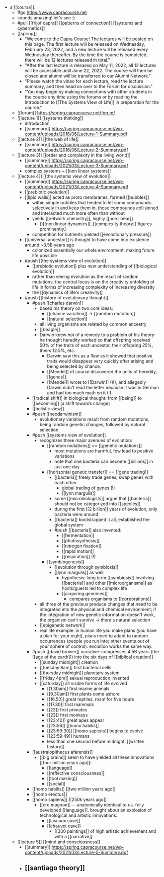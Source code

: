 - a [[course]].
	- #go https://www.capracourse.net
	- sounds amazing! let's see :)
	- #pull [[frijof capra]] [[patterns of connection]] [[systems and cybernetics]]
	- [[spring]]
		- "Welcome to the Capra Course! The lectures will be posted on this page. The first lecture will be released on Wednesday, February 23, 2022, and a new lecture will be released every Wednesday thereafter. By the time the course is completed, there will be 12 lectures released in total."
		- "After the last lecture is released on May 11, 2022, all 12 lectures will be accessible until June 22, 2022. The course will then be closed and alumni will be transferred to our Alumni Network."
		- "Please watch the video for each lecture, read the lecture summary, and then head on over to the Forum for discussion."
		- "You may begin by making connections with other students in the course any time using the forums or by reading the introduction to [[The Systems View of Life]] in preparation for the course."
	- [[forum]] https://spring.capracourse.net/forum/
	- [[lecture 1]] [[systems thinking]]
		- introduction
		- [[summary]] https://spring.capracourse.net/wp-content/uploads/2016/06/Lecture-1-Summary.pdf
	- [[lecture 2]] [[the web of life]]
		- [[summary]] https://spring.capracourse.net/wp-content/uploads/2016/06/Lecture-2-Summary.pdf
	- [[lecture 3]] [[order and complexity in the living world]]
		- [[summary]] https://spring.capracourse.net/wp-content/uploads/2021/03/Lecture-3-Summary.pdf
		- complex systems ~ [[non linear systems]]
	- [[lecture 4]] [[the systems view of evolution]]
		- [[summary]]  https://spring.capracourse.net/wp-content/uploads/2021/03/Lecture-4-Summary.pdf
		- [[prebiotic evolution]]
		- [[lipid walls]] acted as proto membranes, formed [[bubbles]]
			- within simple bubbles that tended to let some compounds selectively in and keep them in, those compounds collisioned and interacted much more often than without
			- yields [[network chemistry]], highly [[non linear]]
				- ()[[non linear dynamics]], [[complexity theory]] figures prominently.)
			- competition for nutrients yielded [[evolutionary pressure]]
		- [[universal ancestor]] is thought to have come into existence around ~3.5B years ago
			- colonized essentially our whole environment, making future life possible
		- #push [[the systems view of evolution]]
			- [[prebiotic evolution]] plus new understanding of [[biological evolution]]
			- rather than seeing evolution as the result of random mutations, the central focus is on the creativity unfolding of life in forms of increasing complexity of increasing diversity
			- the [[dynamics of life's creativity]]
		- #push [[history of evolutionary thought]]
			- #push [[charles darwin]]
				- based his theory on two core ideas:
					- [[chance variation]] -> [[random mutation]]
					- [[natural selection]]
				- all living organisms are related by common ancestry
				- [[beagle]]
				- Darwin knew not of a remedy to a problem of his theory: he thought heredity worked so that offspring received 50% of the traits of each ancestor, their offspring 25%, theirs 12.5%, etc.
					- Darwin saw this as a flaw as it showed that positive traits would disappear very quickly after arising and being selected by chance.
					- [[Mendel]] of course discovered the units of heredity, [[genes]].
					- [[Mendel]] wrote to [[Darwin]] ()!), and allegedly Darwin didn't read the letter because it was in German and had too much math on it (!).
			- [[radical shift]] in biological thought: from [[being]] to [[becoming]] (a shift towards change)
			- [[holistic view]]
			- #push [[neodarwinism]]
				- evolutionary variations result from random mutations, being random genetic changes, followed by natural selection.
			- #push [[systems view of evolution]]
				- recognizes three major avenues of evolution:
					- [[random mutations]] == [[genetic mutations]]
						- most mutations are harmful, few lead to positive variations
						- note that one bacteria can become [[billions]] in just one day
					- [[horizontal genetic transfer]] == [[gene trading]]
						- [[bacteria]] freely trade genes, swap genes with each other
							- global trading of genes (!)
							- [[lynn margulis]]
						- some [[microbiologists]] argue that [[bacteria]] should not be categorized into [[species]]
						- during the first [[2 billion]] years of evolution, only bacteria were around
						- [[bacteria]] bootstrapped it all, established the global system
						- #push [[bacteria]] also invented:
							- [[fermentation]]
							- [[photosynthesis]]
							- [[nitrogen fixation]]
							- [[rapid motion]]
							- [[respiration]] (!)
					- [[symbiogenesis]]
						- [[evolution through symbiosis]]
						- [[lynn margulis]] as well
							- hypothesis: long term [[symbiosis]] involving [[bacteria]] and other [[microorganisms]] as hosts/guests led to complex life
							- [[acquiring genomes]]
								- compares organisms to [[corporations]]
				- all three of the previous produce changes that need to be integrated into the physical and chemical environment; if the integration of new genetic information doesn't work, the organism can't survive -> there's natural selection
				- [[epigenetic network]]
				- real life example: in human life you make plans (you have a plan for your night), plans need to adapt to random occurrences (people you run into; other events out of your sphere of control). evolution works the same way.
			- #push [[david brower]] narrative: compresses 4.5B years (the [[age of the earth]]) into the six days of [[biblical creation]]
				- [[sunday midnight]] creation
				- [[tuesday 8am]] first bacterial cells
				- [[thursday midnight]] planetary system
				- [[friday 4pm]] sexual reproduction invented
				- [[saturday]] all visible forms of life evolved
					- [[1.30am]] first marine animals
					- [[9.30am]] first plants come ashore
					- [[16.50]] great reptiles, roam for five hours
					- [[17.30]] first mammals
					- [[22]] first primates
					- [[23]] first monkeys
					- [[23:40]] great apes appear
					- [[23:56]] [[homo habilis]]
					- [[23:59:30]] [[homo sapiens]] begins to evolve
					- [[23:59:49]] humans
					- less than one second before midnight: [[written history]]
			- [[australopithecus afarensis]]
				- [[big brains]] seem to have yielded all these innovations [[four million years ago]]:
					- [[language]]
					- [[reflective consciousness]]
					- [[tool making]]
					- [[social]]
			- [[homo habilis]] [[two million years ago]]
			- [[homo erectus]]
			- [[homo sapiens]] [[250k years ago]]
				- [[cro magnon]] -- anatomically identical to us. fully developed [[language]]. brought about an explosion of technological and artistic innovations.
					- [[lascaux cave]]
					- [[chauvet cave]]
						- [[300 paintings]] of high artistic achievement and with a [[narrative]]
	- [[lecture 5]] [[mind and consciousness]]
		- [[summary]] https://spring.capracourse.net/wp-content/uploads/2021/03/Lecture-5-Summary.pdf
		- [[santiago theory]]
			-
